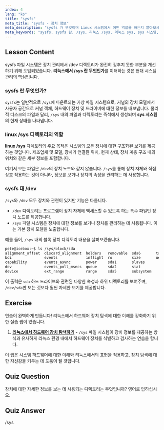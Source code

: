```yaml
---
index: 4
lang: "ko"
title: "sysfs"
meta_title: "sysfs - 장치 정보"
meta_description: "sysfs 가 무엇이며 Linux 시스템에서 어떤 역할을 하는지 알아보세요. 이 가이드는 장치 정보를 위한 가상 파일시스템인 리눅스 /sys 디렉터리를 설명하고 /dev 와 비교합니다."
meta_keywords: "sysfs, sysfs 란, /sys, 리눅스 /sys, 리눅스 sys, sys 시스템, 가상 파일시스템, 리눅스 장치, /dev"
---
```


## Lesson Content

sysfs 파일 시스템은 장치 관리에서 /dev 디렉토리가 완전히 갖추지 못한 부분을 개선하기 위해 도입되었습니다. **리눅스에서 /sys 란 무엇인가**를 이해하는 것은 현대 시스템 관리의 핵심입니다.

### sysfs 란 무엇인가?

`sysfs`는 일반적으로 `/sys`에 마운트되는 가상 파일 시스템으로, 커널의 장치 모델에서 사용자 공간으로 커널 객체, 하드웨어 장치 및 드라이버에 대한 정보를 내보냅니다. 물리적 디스크의 파일과 달리, `/sys` 내의 파일과 디렉토리는 즉석에서 생성되며 **sys 시스템**의 현재 상태를 나타냅니다.

### linux /sys 디렉토리의 역할

**linux /sys** 디렉토리의 주요 목적은 시스템의 모든 장치에 대한 구조화된 보기를 제공하는 것입니다. 제조업체 및 모델, 장치가 연결된 위치, 현재 상태, 장치 계층 구조 내의 위치와 같은 세부 정보를 포함합니다.

여기서 보는 파일은 `/dev`의 장치 노드와 같지 않습니다. `/sys`를 통해 장치 자체와 직접 상호 작용하는 것이 아니라, 정보를 보거나 장치의 속성을 관리하는 데 사용합니다.

### sysfs 대 /dev

`/sys`와 `/dev` 모두 장치와 관련이 있지만 기능은 다릅니다.

- `/dev` 디렉토리는 프로그램이 장치 자체에 액세스할 수 있도록 하는 특수 파일인 장치 노드를 제공합니다.
- `/sys` 파일 시스템은 장치에 대한 정보를 보거나 장치를 관리하는 데 사용됩니다. 이는 기본 장치 모델을 노출합니다.

예를 들어, `/sys` 내의 블록 장치 디렉토리 내용을 살펴보겠습니다.

```bash
pete@icebox:~$ ls /sys/block/sda
alignment_offset  discard_alignment  holders   removable  sda6       trace
bdi               events             inflight  ro         size       uevent
capability        events_async       power     sda1       slaves
dev               events_poll_msecs  queue     sda2       stat
device            ext_range          range     sda5       subsystem
```

이 출력은 `sda` 하드 드라이브와 관련된 다양한 속성과 하위 디렉토리를 보여주며, `/dev/sda`만 보는 것보다 훨씬 자세한 보기를 제공합니다.

## Exercise

연습이 완벽하게 만듭니다! 리눅스에서 하드웨어 장치 탐색에 대한 이해를 강화하기 위한 실습 랩이 있습니다.

1. **[리눅스에서 하드웨어 장치 탐색하기](https://labex.io/ko/labs/comptia-explore-hardware-devices-in-linux-590861)** - `/sys` 파일 시스템이 장치 정보를 제공하는 방식과 유사하게 리눅스 환경 내에서 하드웨어 장치를 식별하고 검사하는 연습을 합니다.

이 랩은 시스템 하드웨어에 대한 이해와 리눅스에서의 표현을 적용하고, 장치 탐색에 대한 자신감을 키우는 데 도움이 될 것입니다.

## Quiz Question

장치에 대한 자세한 정보를 보는 데 사용되는 디렉토리는 무엇입니까? 영어로 답하십시오.

## Quiz Answer

/sys
